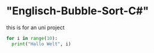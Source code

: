 # "Englisch-Bubble-Sort-C#"

this is for an uni project

```python
for i in range(10):
  print("Hallo Welt", i)
```
<script>
  @LIA.eval(["main.py"], python3 -m compileall ., python3 main.py)
</script>
